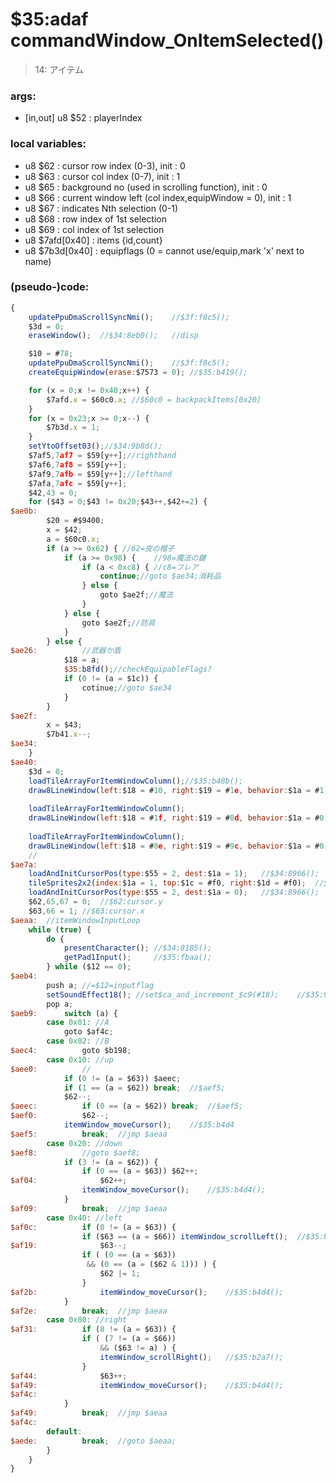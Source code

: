 ﻿
# $35:adaf commandWindow_OnItemSelected()



>14: アイテム


### args:
+ [in,out] u8 $52 : playerIndex

### local variables:
+	u8 $62 : cursor row index (0-3), init : 0
+	u8 $63 : cursor col index (0-7), init : 1
+	u8 $65 : background no (used in scrolling function), init : 0
+	u8 $66 : current window left (col index,equipWindow = 0), init : 1
+	u8 $67 : indicates Nth selection  (0-1)
+	u8 $68 : row index of 1st selection 
+	u8 $69 : col index of 1st selection
+	u8 $7afd[0x40] : items {id,count}
+	u8 $7b3d[0x40] : equipflags (0 = cannot use/equip,mark 'x' next to name)

### (pseudo-)code:
```js
{
	updatePpuDmaScrollSyncNmi();	//$3f:f8c5();
	$3d = 0;
	eraseWindow();	//$34:8eb0();	//disp

	$10 = #78;
	updatePpuDmaScrollSyncNmi();	//$3f:f8c5();
	createEquipWindow(erase:$7573 = 0);	//$35:b419();

	for (x = 0;x != 0x40;x++) {
		$7afd.x = $60c0.x; //$60c0 = backpackItems[0x20]
	}
	for (x = 0x23;x >= 0;x--) {
		$7b3d.x = 1;
	}
	setYtoOffset03();//$34:9b8d();
	$7af5,7af7 = $59[y++];//righthand
	$7af6,7af8 = $59[y++];
	$7af9,7afb = $59[y++];//lefthand
	$7afa,7afc = $59[y++];
	$42,43 = 0;
	for ($43 = 0;$43 != 0x20;$43++,$42+=2) {
$ae0b:
		$20 = #$9400;
		x = $42;
		a = $60c0.x;
		if (a >= 0x62) { //62=皮の帽子
			if (a >= 0x98) {	//98=魔法の鍵
				if (a < 0xc8) {	//c8=フレア
					continue;//goto $ae34;消耗品
				} else {
					goto $ae2f;//魔法
				}
			} else {
				goto $ae2f;//防具
			}	
		} else {
$ae26:			//武器か盾
			$18 = a;
			$35:b8fd();//checkEquipableFlags?
			if (0 != (a = $1c)) {
				cotinue;//goto $ae34
			}
		}
$ae2f:
		x = $43;
		$7b41.x--;
$ae34:
	}
$ae40:
	$3d = 0;
	loadTileArrayForItemWindowColumn();//$35:b48b();
	draw8LineWindow(left:$18 = #10, right:$19 = #1e, behavior:$1a = #1); //$34:8b38();
	
	loadTileArrayForItemWindowColumn();
	draw8LineWindow(left:$18 = #1f, right:$19 = #8d, behavior:$1a = #0); //$34:8b38();
	
	loadTileArrayForItemWindowColumn();
	draw8LineWindow(left:$18 = #8e, right:$19 = #9c, behavior:$1a = #0); //$34:8b38();
	//
$ae7a:
	loadAndInitCursorPos(type:$55 = 2, dest:$1a = 1);	//$34:8966();
	tileSprites2x2(index:$1a = 1, top:$1c = #f0, right:$1d = #f0);	//$34:892e()
	loadAndInitCursorPos(type:$55 = 2, dest:$1a = 0);	//$34:8966();
	$62,65,67 = 0;	//$62:cursor.y
	$63,66 = 1;	//$63:cursor.x
$aeaa:	//itemWindowInputLoop
	while (true) {
		do {
			presentCharacter();	//$34:8185();
			getPad1Input();		//$35:fbaa();
		} while ($12 == 0);
$aeb4:
		push a; //=$12=inputflag
		setSoundEffect18();	//set$ca_and_increment_$c9(#18);	//$35:9b79()
		pop a;
$aeb9:		switch (a) {
		case 0x01: //A
			goto $af4c;
		case 0x02: //B
$aec4:			goto $b198;
		case 0x10: //up
$aee0:			//
			if (0 != (a = $63)) $aeec;
			if (1 == (a = $62)) break;	//$aef5;
			$62--;
$aeec:			if (0 == (a = $62)) break;	//$aef5;
$aef0:			$62--;
			itemWindow_moveCursor();	//$35:b4d4
$aef5:			break;	//jmp $aeaa
		case 0x20: //down
$aef8:			//goto $aef8;
			if (3 != (a = $62)) {
				if (0 == (a = $63)) $62++;
$af04:				$62++;
				itemWindow_moveCursor();	//$35:b4d4();
			}
$af09:			break;	//jmp $aeaa
		case 0x40: //left
$af0c:			if (0 != (a = $63)) {
				if ($63 == (a = $66)) itemWindow_scrollLeft();	//$35:b362();
$af19:				$63--;
				if ( (0 == (a = $63))
				 && (0 == (a = ($62 & 1))) ) {
					$62 |= 1;
				}
$af2b:				itemWindow_moveCursor();	//$35:b4d4();
			}
$af2e:			break;	//jmp $aeaa
		case 0x80: //right
$af31:			if (8 != (a = $63)) {
				if ( (7 != (a = $66))
					&& ($63 != a) ) {
					itemWindow_scrollRight();	//$35:b2a7();
				}
$af44:				$63++;
$af49:				itemWindow_moveCursor();	//$35:b4d4();
$af4c:
			}
$af49:			break;	//jmp $aeaa
$af4c:
		default:
$aede:			break;	//goto $aeaa;
		}
	}
}
```



